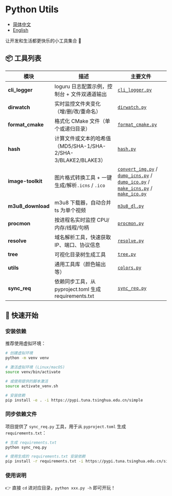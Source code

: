 # Python Utils

- [简体中文](README.md)
- [English](README.en.md)

让开发和生活都更快乐的小工具集合 🧰

## 📦 工具列表

| 模块 | 描述 | 主要文件 |
|---|---|---|
| **cli_logger** | loguru 日志配置示例，控制台 + 文件双通道输出 | [`cli_logger.py`](cli_logger/cli_logger.py) |
| **dirwatch** | 实时监控文件夹变化（增/删/改/重命名） | [`dirwatch.py`](dirwatch/dirwatch.py) |
| **format_cmake** | 格式化 CMake 文件（单个或递归目录） | [`format_cmake.py`](format_cmake/format_cmake.py) |
| **hash** | 计算文件或文本的哈希值（MD5/SHA-1/SHA-2/SHA-3/BLAKE2/BLAKE3） | [`hash.py`](hash/hash.py) |
| **image-toolkit** | 图片格式转换工具 + 一键生成/解析`.icns` / `.ico` | [`convert_img.py`](image-toolkit/convert_img.py) / [`dump_icns.py`](image-toolkit/dump_icns.py) / [`dump_ico.py`](image-toolkit/dump_ico.py) / [`make_icns.py`](image-toolkit/make_icns.py) / [`make_ico.py`](image-toolkit/make_ico.py) |
| **m3u8_download** | m3u8 下载器，自动合并 ts 为单个视频 | [`m3u8_dl.py`](m3u8_download/m3u8_dl.py) |
| **procmon** | 按进程名实时监控 CPU/内存/线程/句柄 | [`procmon.py`](procmon/procmon.py) |
| **resolve** | 域名解析工具，快速获取 IP、端口、协议信息 | [`resolve.py`](resolve/resolve.py) |
| **tree** | 可视化目录树生成工具 | [`tree.py`](tree/tree.py) |
| **utils** | 通用工具库（颜色输出等） | [`colors.py`](utils/colors.py) |
| **sync_req** | 依赖同步工具，从 pyproject.toml 生成 requirements.txt | [`sync_req.py`](sync_req.py) |

## 🚀 快速开始

### 安装依赖

推荐使用虚拟环境：

```bash
# 创建虚拟环境
python -m venv venv

# 激活虚拟环境 (Linux/macOS)
source venv/bin/activate

# 或使用提供的脚本激活
source activate_venv.sh

# 安装依赖
pip install -e . -i https://pypi.tuna.tsinghua.edu.cn/simple 
```

### 同步依赖文件

项目提供了 `sync_req.py` 工具，用于从 `pyproject.toml` 生成 `requirements.txt`：

```bash
# 生成 requirements.txt
python sync_req.py

# 使用生成的 requirements.txt 安装依赖
pip install -r requirements.txt -i https://pypi.tuna.tsinghua.edu.cn/simple 
```

### 使用说明

👉 直接 `cd` 进对应目录，`python xxx.py -h` 即可开玩！
